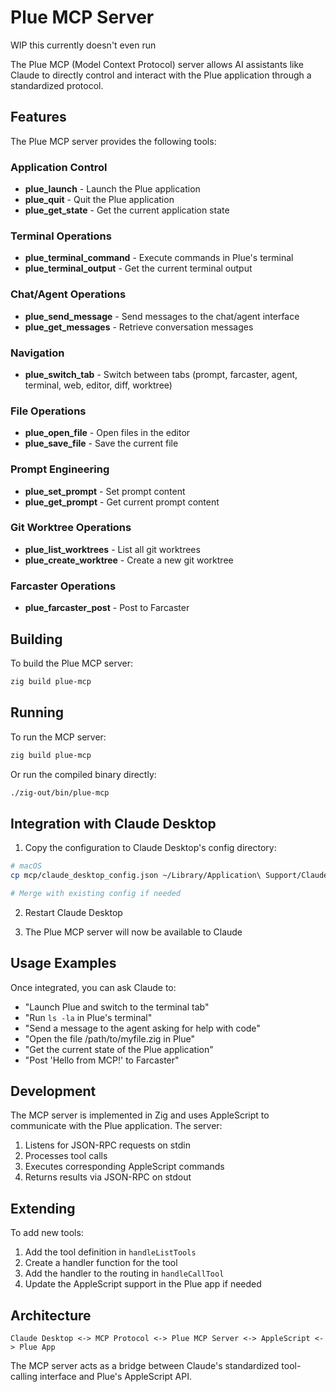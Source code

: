 # Plue MCP Server

WIP this currently doesn't even run

The Plue MCP (Model Context Protocol) server allows AI assistants like Claude to directly control and interact with the Plue application through a standardized protocol.

## Features

The Plue MCP server provides the following tools:

### Application Control

- **plue_launch** - Launch the Plue application
- **plue_quit** - Quit the Plue application
- **plue_get_state** - Get the current application state

### Terminal Operations

- **plue_terminal_command** - Execute commands in Plue's terminal
- **plue_terminal_output** - Get the current terminal output

### Chat/Agent Operations

- **plue_send_message** - Send messages to the chat/agent interface
- **plue_get_messages** - Retrieve conversation messages

### Navigation

- **plue_switch_tab** - Switch between tabs (prompt, farcaster, agent, terminal, web, editor, diff, worktree)

### File Operations

- **plue_open_file** - Open files in the editor
- **plue_save_file** - Save the current file

### Prompt Engineering

- **plue_set_prompt** - Set prompt content
- **plue_get_prompt** - Get current prompt content

### Git Worktree Operations

- **plue_list_worktrees** - List all git worktrees
- **plue_create_worktree** - Create a new git worktree

### Farcaster Operations

- **plue_farcaster_post** - Post to Farcaster

## Building

To build the Plue MCP server:

```bash
zig build plue-mcp
```

## Running

To run the MCP server:

```bash
zig build plue-mcp
```

Or run the compiled binary directly:

```bash
./zig-out/bin/plue-mcp
```

## Integration with Claude Desktop

1. Copy the configuration to Claude Desktop's config directory:

```bash
# macOS
cp mcp/claude_desktop_config.json ~/Library/Application\ Support/Claude/claude_desktop_config.json

# Merge with existing config if needed
```

2. Restart Claude Desktop

3. The Plue MCP server will now be available to Claude

## Usage Examples

Once integrated, you can ask Claude to:

- "Launch Plue and switch to the terminal tab"
- "Run `ls -la` in Plue's terminal"
- "Send a message to the agent asking for help with code"
- "Open the file /path/to/myfile.zig in Plue"
- "Get the current state of the Plue application"
- "Post 'Hello from MCP!' to Farcaster"

## Development

The MCP server is implemented in Zig and uses AppleScript to communicate with the Plue application. The server:

1. Listens for JSON-RPC requests on stdin
2. Processes tool calls
3. Executes corresponding AppleScript commands
4. Returns results via JSON-RPC on stdout

## Extending

To add new tools:

1. Add the tool definition in `handleListTools`
2. Create a handler function for the tool
3. Add the handler to the routing in `handleCallTool`
4. Update the AppleScript support in the Plue app if needed

## Architecture

```
Claude Desktop <-> MCP Protocol <-> Plue MCP Server <-> AppleScript <-> Plue App
```

The MCP server acts as a bridge between Claude's standardized tool-calling interface and Plue's AppleScript API.
